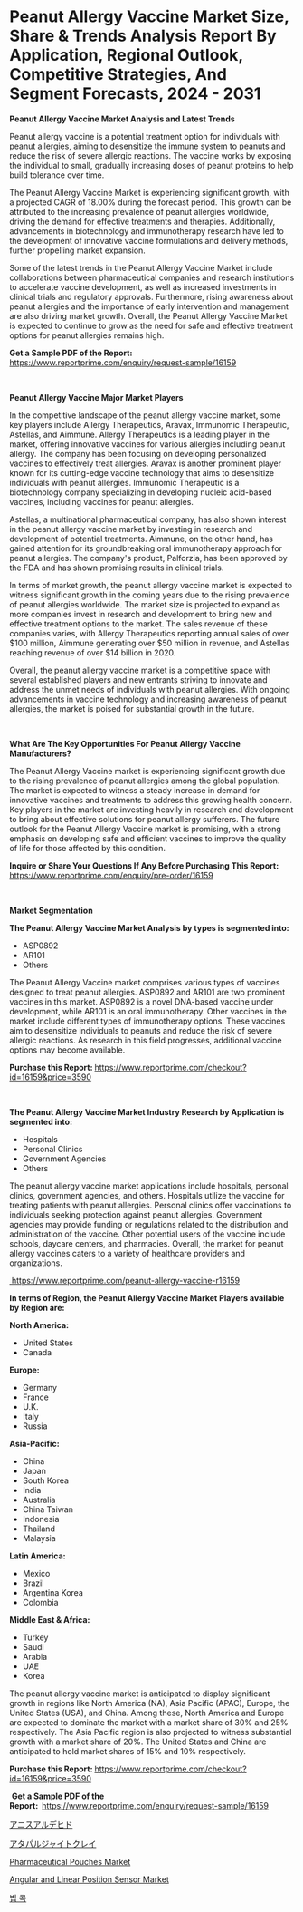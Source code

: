 <p><h1>Peanut Allergy Vaccine Market Size, Share & Trends Analysis Report By Application, Regional Outlook, Competitive Strategies, And Segment Forecasts, 2024 - 2031</h1></p><p><strong>Peanut Allergy Vaccine Market Analysis and Latest Trends</strong></p>
<p><p>Peanut allergy vaccine is a potential treatment option for individuals with peanut allergies, aiming to desensitize the immune system to peanuts and reduce the risk of severe allergic reactions. The vaccine works by exposing the individual to small, gradually increasing doses of peanut proteins to help build tolerance over time.</p><p>The Peanut Allergy Vaccine Market is experiencing significant growth, with a projected CAGR of 18.00% during the forecast period. This growth can be attributed to the increasing prevalence of peanut allergies worldwide, driving the demand for effective treatments and therapies. Additionally, advancements in biotechnology and immunotherapy research have led to the development of innovative vaccine formulations and delivery methods, further propelling market expansion.</p><p>Some of the latest trends in the Peanut Allergy Vaccine Market include collaborations between pharmaceutical companies and research institutions to accelerate vaccine development, as well as increased investments in clinical trials and regulatory approvals. Furthermore, rising awareness about peanut allergies and the importance of early intervention and management are also driving market growth. Overall, the Peanut Allergy Vaccine Market is expected to continue to grow as the need for safe and effective treatment options for peanut allergies remains high.</p></p>
<p><strong>Get a Sample PDF of the Report:&nbsp;</strong> <a href="https://www.reportprime.com/enquiry/request-sample/16159">https://www.reportprime.com/enquiry/request-sample/16159</a></p>
<p>&nbsp;</p>
<p><strong>Peanut Allergy Vaccine Major Market Players</strong></p>
<p><p>In the competitive landscape of the peanut allergy vaccine market, some key players include Allergy Therapeutics, Aravax, Immunomic Therapeutic, Astellas, and Aimmune. Allergy Therapeutics is a leading player in the market, offering innovative vaccines for various allergies including peanut allergy. The company has been focusing on developing personalized vaccines to effectively treat allergies. Aravax is another prominent player known for its cutting-edge vaccine technology that aims to desensitize individuals with peanut allergies. Immunomic Therapeutic is a biotechnology company specializing in developing nucleic acid-based vaccines, including vaccines for peanut allergies.</p><p>Astellas, a multinational pharmaceutical company, has also shown interest in the peanut allergy vaccine market by investing in research and development of potential treatments. Aimmune, on the other hand, has gained attention for its groundbreaking oral immunotherapy approach for peanut allergies. The company's product, Palforzia, has been approved by the FDA and has shown promising results in clinical trials.</p><p>In terms of market growth, the peanut allergy vaccine market is expected to witness significant growth in the coming years due to the rising prevalence of peanut allergies worldwide. The market size is projected to expand as more companies invest in research and development to bring new and effective treatment options to the market. The sales revenue of these companies varies, with Allergy Therapeutics reporting annual sales of over $100 million, Aimmune generating over $50 million in revenue, and Astellas reaching revenue of over $14 billion in 2020.</p><p>Overall, the peanut allergy vaccine market is a competitive space with several established players and new entrants striving to innovate and address the unmet needs of individuals with peanut allergies. With ongoing advancements in vaccine technology and increasing awareness of peanut allergies, the market is poised for substantial growth in the future.</p></p>
<p>&nbsp;</p>
<p><strong>What Are The Key Opportunities For Peanut Allergy Vaccine Manufacturers?</strong></p>
<p><p>The Peanut Allergy Vaccine market is experiencing significant growth due to the rising prevalence of peanut allergies among the global population. The market is expected to witness a steady increase in demand for innovative vaccines and treatments to address this growing health concern. Key players in the market are investing heavily in research and development to bring about effective solutions for peanut allergy sufferers. The future outlook for the Peanut Allergy Vaccine market is promising, with a strong emphasis on developing safe and efficient vaccines to improve the quality of life for those affected by this condition.</p></p>
<p><strong>Inquire or Share Your Questions If Any Before Purchasing This Report:</strong> <a href="https://www.reportprime.com/enquiry/pre-order/16159">https://www.reportprime.com/enquiry/pre-order/16159</a></p>
<p>&nbsp;</p>
<p><strong>Market Segmentation</strong></p>
<p><strong>The Peanut Allergy Vaccine Market Analysis by types is segmented into:</strong></p>
<p><ul><li>ASP0892</li><li>AR101</li><li>Others</li></ul></p>
<p><p>The Peanut Allergy Vaccine market comprises various types of vaccines designed to treat peanut allergies. ASP0892 and AR101 are two prominent vaccines in this market. ASP0892 is a novel DNA-based vaccine under development, while AR101 is an oral immunotherapy. Other vaccines in the market include different types of immunotherapy options. These vaccines aim to desensitize individuals to peanuts and reduce the risk of severe allergic reactions. As research in this field progresses, additional vaccine options may become available.</p></p>
<p><strong>Purchase this Report:&nbsp;</strong><a href="https://www.reportprime.com/checkout?id=16159&price=3590">https://www.reportprime.com/checkout?id=16159&price=3590</a></p>
<p>&nbsp;</p>
<p><strong>The Peanut Allergy Vaccine Market Industry Research by Application is segmented into:</strong></p>
<p><ul><li>Hospitals</li><li>Personal Clinics</li><li>Government Agencies</li><li>Others</li></ul></p>
<p><p>The peanut allergy vaccine market applications include hospitals, personal clinics, government agencies, and others. Hospitals utilize the vaccine for treating patients with peanut allergies. Personal clinics offer vaccinations to individuals seeking protection against peanut allergies. Government agencies may provide funding or regulations related to the distribution and administration of the vaccine. Other potential users of the vaccine include schools, daycare centers, and pharmacies. Overall, the market for peanut allergy vaccines caters to a variety of healthcare providers and organizations.</p></p>
<p><a href="https://www.reportprime.com/peanut-allergy-vaccine-r16159">&nbsp;https://www.reportprime.com/peanut-allergy-vaccine-r16159</a></p>
<p><strong>In terms of Region, the Peanut Allergy Vaccine Market Players available by Region are:</strong></p>
<p>
    <p> <strong> North America: </strong>
        <ul>
            <li>United States</li>
            <li>Canada</li>
        </ul>
        </p> 
    <p> <strong> Europe: </strong>
        <ul>
            <li>Germany</li>
            <li>France</li>
            <li>U.K.</li>
            <li>Italy</li>
            <li>Russia</li>
        </ul>
        </p> 
    <p> <strong> Asia-Pacific: </strong>
        <ul>
            <li>China</li>
            <li>Japan</li>
            <li>South Korea</li>
            <li>India</li>
            <li>Australia</li>
            <li>China Taiwan</li>
            <li>Indonesia</li>
            <li>Thailand</li>
            <li>Malaysia</li>
        </ul>
        </p> 
    <p> <strong> Latin America: </strong>
        <ul>
            <li>Mexico</li>
            <li>Brazil</li>
            <li>Argentina Korea</li>
            <li>Colombia</li>
        </ul>
        </p> 
    <p> <strong> Middle East & Africa: </strong>
        <ul>
            <li>Turkey</li>
            <li>Saudi</li>
            <li>Arabia</li>
            <li>UAE</li>
            <li>Korea</li>
        </ul>
    </p>
    </p>
<p><p>The peanut allergy vaccine market is anticipated to display significant growth in regions like North America (NA), Asia Pacific (APAC), Europe, the United States (USA), and China. Among these, North America and Europe are expected to dominate the market with a market share of 30% and 25% respectively. The Asia Pacific region is also projected to witness substantial growth with a market share of 20%. The United States and China are anticipated to hold market shares of 15% and 10% respectively.</p></p>
<p><strong>Purchase this Report: </strong><a href="https://www.reportprime.com/checkout?id=16159&price=3590">https://www.reportprime.com/checkout?id=16159&price=3590</a></p>
<p>&nbsp;<strong>Get a Sample PDF of the Report:&nbsp;&nbsp;</strong><a href="https://www.reportprime.com/enquiry/request-sample/16159">https://www.reportprime.com/enquiry/request-sample/16159</a></p>
<p><strong></strong></p>
<p><p><a href="https://github.com/vhemk0794148/Market-Research-Report-List-1/blob/main/437357825869.md">アニスアルデヒド</a></p><p><a href="https://github.com/nemesis2824/Market-Research-Report-List-1/blob/main/286676425868.md">アタパルジャイトクレイ</a></p><p><a href="https://github.com/Sinjinluong3e0awx2m195k76/Market-Research-Report-List-2/blob/main/pharmaceutical-pouches-market.md">Pharmaceutical Pouches Market</a></p><p><a href="https://www.linkedin.com/pulse/angular-linear-position-sensor-market-trends-forecast-competitive-a23oc?trackingId=Rzfvz2gAhgi6dfXZPOGeFw%3D%3D">Angular and Linear Position Sensor Market</a></p><p><a href="https://github.com/darrellockm3ytan895656/Market-Research-Report-List-1/blob/main/988942324144.md">빕 콕</a></p></p>